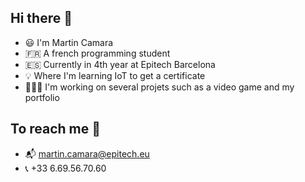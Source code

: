 ## Hi there 👋
- 😃 I'm Martin Camara
- 🇫🇷 A french programming student
- 🇪🇸 Currently in 4th year at Epitech Barcelona
- 💡 Where I'm learning IoT to get a certificate
- 👨🏽‍💻 I'm working on several projets such as a video game and my portfolio

## To reach me 📲
- 📬 martin.camara@epitech.eu
- 📞 +33 6.69.56.70.60
